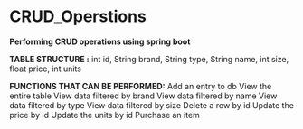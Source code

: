 # CRUD_Operstions
**Performing CRUD operations using spring boot**

**TABLE STRUCTURE :**
int id, String brand, String type, String name, int size, float price, int units

**FUNCTIONS THAT CAN BE PERFORMED:**
Add an entry to db
View the entire table
View data filtered by brand 
View data filtered by name
View data filtered by type 
View data filtered by size
Delete a row by id
Update the price by id
Update the units by id
Purchase an item
